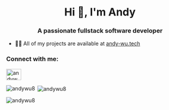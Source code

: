 <h1 align="center">Hi 👋, I'm Andy</h1>
<h3 align="center">A passionate fullstack software developer</h3>

- 👨‍💻 All of my projects are available at [andy-wu.tech](andy-wu.tech)

<h3 align="left">Connect with me:</h3>
<p align="left">
<a href="https://linkedin.com/in/andywu-yale" target="blank"><img align="center" src="https://raw.githubusercontent.com/rahuldkjain/github-profile-readme-generator/master/src/images/icons/Social/linked-in-alt.svg" alt="andywu-yale" height="30" width="40" /></a>
</p>


<p><img align="left" src="https://github-readme-stats.vercel.app/api/top-langs?username=andywu8&show_icons=true&locale=en&layout=compact" alt="andywu8" /></p>

<p>&nbsp;<img align="center" src="https://github-readme-stats.vercel.app/api?username=andywu8&show_icons=true&locale=en" alt="andywu8" /></p>

<p><img align="center" src="https://github-readme-streak-stats.herokuapp.com/?user=andywu8&" alt="andywu8" /></p>
